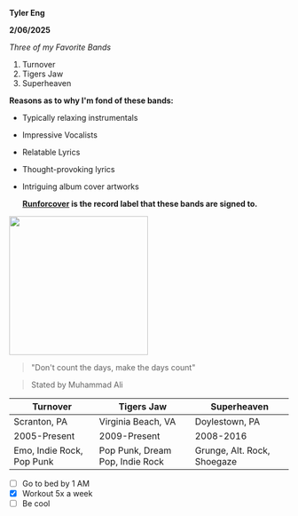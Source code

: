 **Tyler Eng**

**2/06/2025**

*Three of my Favorite Bands*
1. Turnover
2. Tigers Jaw
3. Superheaven

**Reasons as to why I'm fond of these bands:**
- Typically relaxing instrumentals
- Impressive Vocalists
- Relatable Lyrics
- Thought-provoking lyrics
- Intriguing album cover artworks

  **[Runforcover](https://runforcoverrecords.com/) is the record label that these bands are signed to.**
  
<img src="https://images.squarespace-cdn.com/content/v1/5ab91f0fe17ba31599313b09/39b35bde-dc23-4c33-b96a-11df9686c5de/run-for-cover-records-logo.jpg" width="250"> 

> "Don't count the days, make the days count"

> Stated by Muhammad Ali
  
|Turnover|Tigers Jaw|Superheaven|
|--------|----------|-----------|
|Scranton, PA| Virginia Beach, VA|Doylestown, PA|
|2005-Present|2009-Present|2008-2016|
|Emo, Indie Rock, Pop Punk| Pop Punk, Dream Pop, Indie Rock| Grunge, Alt. Rock, Shoegaze|

- [ ] Go to bed by 1 AM
- [x] Workout 5x a week
- [ ] Be cool
